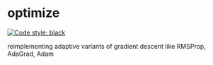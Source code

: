 # optimize
[![Code style: black](https://img.shields.io/badge/code%20style-black-000000.svg)](https://github.com/ambv/black)

reimplementing adaptive variants of gradient descent like RMSProp, AdaGrad, Adam
